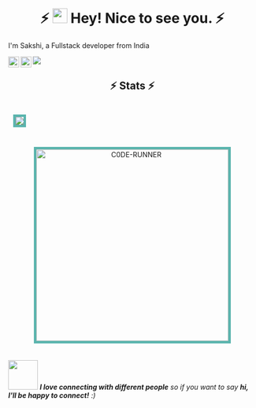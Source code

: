 <h1 align="center"> ⚡ <img src="https://emojis.slackmojis.com/emojis/images/1531849430/4246/blob-sunglasses.gif?1531849430" width="30"/> Hey! Nice to see you. ⚡ </h1>

<p> I'm Sakshi, a Fullstack developer from India </p>
<a href="https://twitter.com/SakshiT_">
  <img align="left" alt="Sakshi Thakur | Twitter" width="22px" src="https://raw.githubusercontent.com/peterthehan/peterthehan/master/assets/twitter.svg" />
</a>
<a href="https://www.linkedin.com/in/sakshi-thakur07/">
  <img align="left" alt="Sakshi's LinkedIN" width="22px" src="https://raw.githubusercontent.com/peterthehan/peterthehan/master/assets/linkedin.svg" />
</a>

![](https://visitor-badge.glitch.me/badge?page_id=C0DE-RUNNER.C0DE-RUNNER)

<!-- - 🔭 I’m currently working on ...
- 🌱 I’m currently learning **MERN Stack**
- 👯 I’m looking to collaborate on ...
- 🤔 I’m looking for help with ...
- 💬 Ask me about ...
- 📫 How to reach me: ...
- 😄 Pronouns: ...
- ⚡ Fun fact: ...

 -->
 
<h2 align="center">⚡ Stats ⚡</h2>

<div style="padding: 20px 10px;">
<img style="border: 5px solid #5BB5AE;" src="https://activity-graph.herokuapp.com/graph?username=C0DE-RUNNER&theme=react-dark&bg_color=20232a&hide_border=true">
</div>

<div align="center" style="padding: 20px 10px">
<img style="border: 5px solid #5BB5AE;" align="center" width=390 src="http://github-readme-streak-stats.herokuapp.com?user=C0DE-RUNNER&theme=react&border=61dafb&hide_border=true" alt="C0DE-RUNNER">
</div>

<img src="https://media.giphy.com/media/LnQjpWaON8nhr21vNW/giphy.gif" width="60"> <em><b>I love connecting with different people</b> so if you want to say <b>hi, I'll be happy to connect!</b> :)</em>

